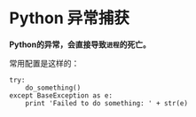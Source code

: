 # Python 异常捕获

**Python的异常，会直接导致`进程`的死亡。**

常用配置是这样的：
```
try:
    do_something()
except BaseException as e:
    print 'Failed to do something: ' + str(e)
```
